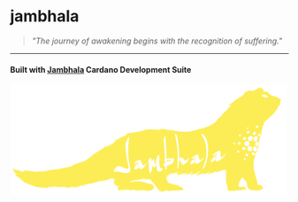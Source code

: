 # jambhala

> *"The journey of awakening begins with the recognition of suffering."*
***
#### **Built with [Jambhala](https://github.com/iburzynski/jambhala) Cardano Development Suite**
![image](docs/jamb_logo-500.png)